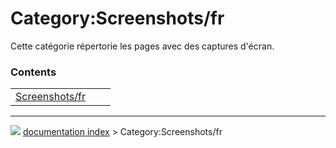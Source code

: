 # Category:Screenshots/fr
Cette catégorie répertorie les pages avec des captures d\'écran.

### Contents

|     |     |     |
| --- | --- | --- |
| [Screenshots/fr](Screenshots/fr.md) |



---
![](images/Right_arrow.png) [documentation index](../README.md) > Category:Screenshots/fr
